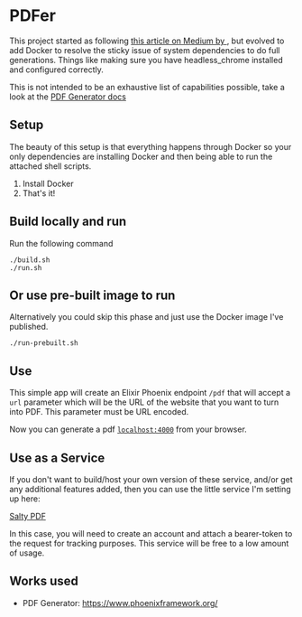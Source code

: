 # PDFer

This project started as following [this article on Medium by <author>](link?), but evolved to add Docker to resolve the sticky issue of system dependencies to do full generations. Things like making sure you have headless_chrome installed and configured correctly.

This is not intended to be an exhaustive list of capabilities possible, take a look at the [PDF Generator docs](https://link.link)

## Setup

The beauty of this setup is that everything happens through Docker so your only dependencies are installing Docker and then being able to run the attached shell scripts.

1. Install Docker
2. That's it!

## Build locally and run

Run the following command
```
./build.sh
./run.sh
```

## Or use pre-built image to run

Alternatively you could skip this phase and just use the Docker image I've published.

```
./run-prebuilt.sh
```


## Use

This simple app will create an Elixir Phoenix endpoint `/pdf` that will accept a `url` parameter which will be the URL of the website that you want to turn into PDF. This parameter must be URL encoded.

Now you can generate a pdf [`localhost:4000`](http://localhost:4000/pdf?url=http%3A%2F%2Fwikipedia.org%2F) from your browser.


## Use as a Service

If you don't want to build/host your own version of these service, and/or get any additional features added, then you can use the little service I'm setting up here:

[Salty PDF](https://salty-pdf.fly.dev/pdf?url=http%3A%2F%2Fwikipedia.org%2F)

In this case, you will need to create an account and attach a bearer-token to the request for tracking purposes. This service will be free to a low amount of usage.


## Works used

  * PDF Generator: https://www.phoenixframework.org/
